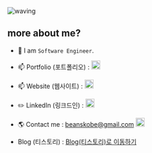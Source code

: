 ![waving](https://capsule-render.vercel.app/api?type=waving&height=150&text=Backend-Developer&fontAlign=60&fontAlignY=35&color=gradient)

## more about me?
- 🌱 I am `Software Engineer`.

- 📫 Portfolio (포트폴리오) : <a href="https://romantic-golick-a520aa.netlify.app"> <img src="https://img.shields.io/badge/Netlify-00C7B7.svg?style=flat-square&logo=Netlify&logoColor=white" style="height : 20px; "/></a>

- 📫 Website (웹사이트) : <a href="https://romantic-golick-a520aa.netlify.app"> <img src="https://img.shields.io/badge/Netlify-00C7B7.svg?style=flat-square&logo=Netlify&logoColor=white" style="height : 20px; "/></a>

- ✏️ LinkedIn (링크드인) : <a href="https://www.linkedin.com/in/joo-hyuk-kim/">
<img src="https://img.shields.io/badge/LinkedIn-0077B5?style=for-the-badge&logo=linkedin&logoColor=white" style="height : 20px;"/></a>

- 🌎 Contact me : beanskobe@gmail.com <a href="https://gmail.com">
<img src="https://img.shields.io/badge/Gmail-D14836?style=for-the-badge&logo=gmail&logoColor=white" style="height : 20px;"/></a>

- Blog (티스토리) : <a href="https://vince-kim.tistory.com/">
 Blog(티스토리)로 이동하기
  </a>

